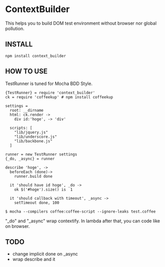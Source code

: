 # ContextBuilder

This helps you to build DOM test environment without browser nor global pollution.


## INSTALL

```
npm install context_builder
```

## HOW TO USE

TestRunner is tuned for Mocha BDD Style.

```
{TestRunner} = require 'context_builder'
ck = require 'coffeekup' # npm install coffeekup

settings =
  root: __dirname
  html: ck.render ->
    div id:'hoge', -> 'div'

  scripts: [
    "lib/jquery.js"
    "lib/underscore.js"
    "lib/backbone.js"
  ]

runner = new TestRunner settings
{_do, _async} = runner

describe 'hoge', ->
  beforeEach (done)->
    runner.build done

  it 'should have id hoge', _do ->
    ok $('#hoge').size() is  1

  it 'should callback with timeout', _async ->
    setTimeout done, 100

```

```
$ mocha --compilers coffee:coffee-script --ignore-leaks test.coffee
```


"_do" and "_async" wrap contextify. In lambda after that, you can code like on browser.


## TODO

- change implicit done on _async
- wrap describe and it
